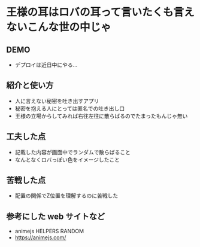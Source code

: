 # 王様の耳はロバの耳って言いたくも言えないこんな世の中じゃ

## DEMO

  - デプロイは近日中にやる...

## 紹介と使い方

  - 人に言えない秘密を吐き出すアプリ
  - 秘密を抱える人にとっては匿名での吐き出し口
  - 王様の立場からしてみれば右往左往に散らばるのでたまったもんじゃ無い

## 工夫した点

  - 記載した内容が画面中でランダムで散らばること
  - なんとなくロバっぽい色をイメージしたこと

## 苦戦した点

  - 配置の関係でZ位置を理解するのに苦戦した

## 参考にした web サイトなど

  - animejs HELPERS RANDOM
  - https://animejs.com/